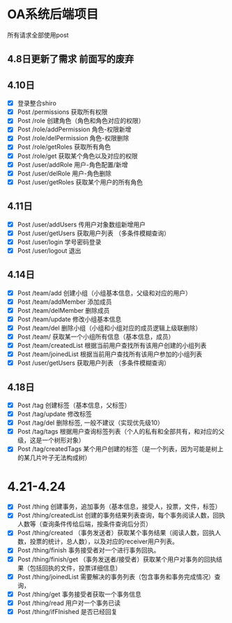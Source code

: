 # OA系统后端项目
所有请求全部使用post
## 4.8日更新了需求 前面写的废弃
## 4.10日
- [x] 登录整合shiro
- [x] Post	/permissions  			获取所有权限
- [x] Post	/role  					创建角色（角色和角色对应的权限）
- [x] Post	/role/addPermission		角色-权限新增
- [x] Post	/role/delPermission		角色-权限删除
- [x] Post	/role/getRoles			获取所有角色
- [x] Post	/role/get				获取某个角色以及对应的权限
- [x] Post	/user/addRole			用户-角色配置/新增
- [x] Post	/user/delRole			用户-角色删除
- [x] Post	/user/getRoles			获取某个用户的所有角色
## 4.11日
- [x] Post	/user/addUsers		传用户对象数组新增用户
- [x] Post	/user/getUsers		获取用户列表 （多条件模糊查询）
- [x] Post	/user/login		学号密码登录
- [x] Post	/user/logout		退出
## 4.14日
- [x] Post	/team/add				创建小组（小组基本信息，父级和对应的用户）
- [x] Post	/team/addMember		添加成员
- [x] Post	/team/delMember		删除成员
- [x] Post	/team/update			修改小组基本信息
- [x] Post	/team/del				删除小组（小组和小组对应的成员逻辑上级联删除）
- [x] Post	/team/			获取某一个小组所有信息（基本信息，成员）
- [x] Post	/team/createdList		根据当前用户查找所有该用户创建的小组列表
- [x] Post	/team/joinedList  		根据当前用户查找所有该用户参加的小组列表
- [x] Post	/user/getUsers		获取用户列表 （多条件模糊查询）
## 4.18日
- [x] Post	/tag				创建标签（基本信息，父标签）
- [x] Post	/tag/update		修改标签
- [x] Post	/tag/del			删除标签, 一般不建议（实现优先级10）
- [x] Post	/tag/tags			根据用户查询标签列表（个人的私有和全部共有，和对应的父级，这是一个树形对象）
- [x] Post	/tag/createdTags	某个用户创建的标签（是一个列表，因为可能是树上的某几片叶子无法构成树）
# 4.21-4.24
- [x] Post	/thing				创建事务，追加事务（基本信息，接受人，投票，文件，标签）
- [x] Post	/thing/createdList		创建的事务结果列表查询，每个事务阅读人数，回执人数等（查询条件传给后端，按条件查询后分页）
- [x] Post	/thing/created		（事务发送者）获取某个事务结果（阅读人数，回执人数，投票的统计，总人数），以及对应的receiver用户列表。
- [x] Post /thing/finish			事务接受者对一个进行事务回执。
- [x] Post	/thing/finish/get		（事务发送者/接受者）获取某个用户对事务的回执结果（包括回执的文件，投票详细信息）
- [x] Post	/thing/joinedList   	需要解决的事务列表（包含事务和事务完成情况）查询，
- [x] Post	/thing/get				事务接受者获取一个事务信息
- [x] Post	/thing/read			用户对一个事务已读
- [x] Post /thing/ifFInished		是否已经回复